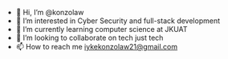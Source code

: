 - 👋 Hi, I’m @konzolaw
- 👀 I’m interested in Cyber Security and full-stack development
-  🌱 I’m currently learning computer science at JKUAT
- 💞️ I’m looking to collaborate on tech just tech
- 📫 How to reach me iykekonzolaw21@gmail.com

<!---
konzolaw/konzolaw is a ✨ special ✨ repository because its `README.md` (this file) appears on your GitHub profile.
You can click the Preview link to take a look at your changes.
--->
